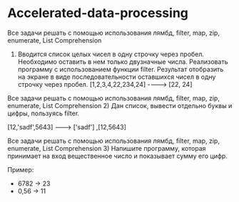 # Accelerated-data-processing

Все задачи решать с помощью использования лямбд, filter, map, zip, enumerate, List Comprehension
1) Вводится список целых чисел в одну строчку через пробел. Необходимо оставить в нем только двузначные числа.
Реализовать программу с использованием функции filter. Результат отобразить на экране в виде последовательности
оставшихся чисел в одну строчку через пробел.
[1,2,3,4,22,234,24] ----> [22, 24]

Все задачи решать с помощью использования лямбд, filter, map, zip, enumerate, List Comprehension
2) Дан список, вывести отдельно буквы и цифры, пользуясь filter.

[12,'sadf',5643] ---> ['sadf'] ,[12,5643]

Все задачи решать с помощью использования лямбд, filter, map, zip, enumerate, List Comprehension
3) Напишите программу, которая принимает на вход вещественное число и показывает сумму его цифр.

Пример:
- 6782 -> 23
- 0,56 -> 11
